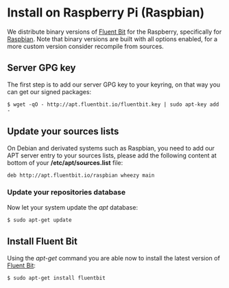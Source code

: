 # Install on Raspberry Pi (Raspbian)

We distribute binary versions of [Fluent Bit](http://fluentbit.io) for the Raspberry, specifically for [Raspbian](http://raspbian.org). Note that binary versions are built with all options enabled, for a more custom version consider recompile from sources.

## Server GPG key

The first step is to add our server GPG key to your keyring, on that way you can get our signed packages:

```shell
$ wget -qO - http://apt.fluentbit.io/fluentbit.key | sudo apt-key add -
```

## Update your sources lists

On Debian and derivated systems such as Raspbian, you need to add our APT server entry to your sources lists, please add the following content at bottom of your __/etc/apt/sources.list__ file:

```
deb http://apt.fluentbit.io/raspbian wheezy main
```

### Update your repositories database

Now let your system update the _apt_ database:

```bash
$ sudo apt-get update
```

## Install Fluent Bit

Using the _apt-get_ command you are able now to install the latest version of [Fluent Bit](http://fluentbit.io):

```shell
$ sudo apt-get install fluentbit
```
